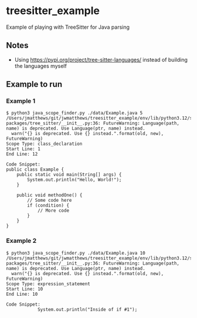 # treesitter_example
Example of playing with TreeSitter for Java parsing

## Notes
* Using https://pypi.org/project/tree-sitter-languages/ instead of building the languages myself

## Example to run

### Example 1
```
$ python3 java_scope_finder.py ./data/Example.java 5
/Users/jmatthews/git/jwmatthews/treesitter_example/env/lib/python3.12/site-packages/tree_sitter/__init__.py:36: FutureWarning: Language(path, name) is deprecated. Use Language(ptr, name) instead.
  warn("{} is deprecated. Use {} instead.".format(old, new), FutureWarning)
Scope Type: class_declaration
Start Line: 1
End Line: 12

Code Snippet:
public class Example {
    public static void main(String[] args) {
        System.out.println("Hello, World!");
    }

    public void methodOne() {
        // Some code here
        if (condition) {
            // More code
        }
    }
}
```
### Example 2
```
$ python3 java_scope_finder.py ./data/Example.java 10
/Users/jmatthews/git/jwmatthews/treesitter_example/env/lib/python3.12/site-packages/tree_sitter/__init__.py:36: FutureWarning: Language(path, name) is deprecated. Use Language(ptr, name) instead.
  warn("{} is deprecated. Use {} instead.".format(old, new), FutureWarning)
Scope Type: expression_statement
Start Line: 10
End Line: 10

Code Snippet:
            System.out.println("Inside of if #1");

```
